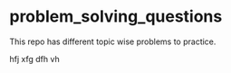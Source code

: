 # problem_solving_questions
This repo has different topic wise problems to practice.

hfj xfg
dfh vh
